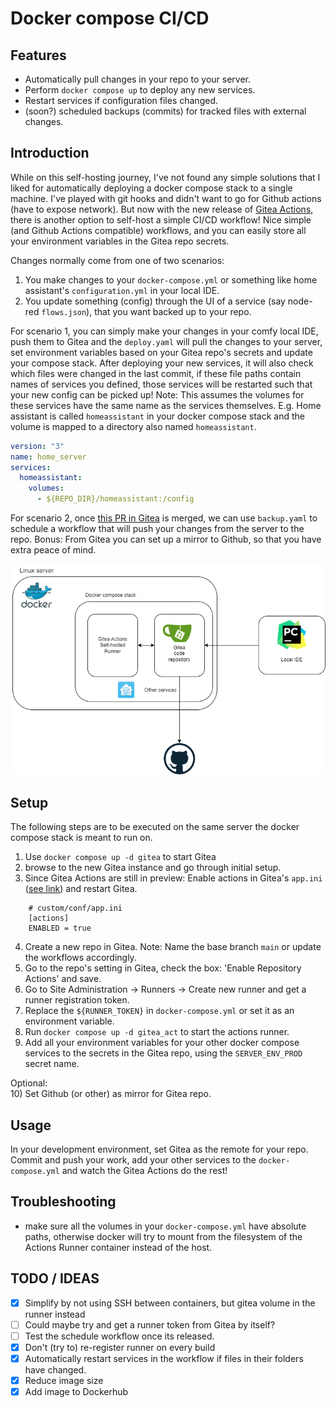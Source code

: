 # Docker compose CI/CD
## Features
- Automatically pull changes in your repo to your server.
- Perform `docker compose up` to deploy any new services.
- Restart services if configuration files changed.
- (soon?) scheduled backups (commits) for tracked files with external changes.

## Introduction
While on this self-hosting journey, I've not found any simple solutions that I liked for automatically deploying a docker compose
stack to a single machine. I've played with git hooks and didn't want to go for Github actions (have to expose network). But now with the 
new release of [Gitea Actions](https://blog.gitea.io/2022/12/feature-preview-gitea-actions/), there is another option to self-host a simple 
CI/CD workflow! Nice simple (and Github Actions compatible) workflows, and you can easily store all your 
environment variables in the Gitea repo secrets.

Changes normally come from one of two scenarios:
1) You make changes to your `docker-compose.yml` or something like home assistant's `configuration.yml` in your local IDE.
2) You update something (config) through the UI of a service (say node-red `flows.json`), 
that you want backed up to your repo.

For scenario 1, you can simply make your changes in your comfy local IDE, push them to Gitea and the `deploy.yaml` 
will pull the changes to your server, set environment variables based on your Gitea repo's secrets and update your compose stack.
After deploying your new services, it will also check which files were changed in the last commit, if these file paths contain
names of services you defined, those services will be restarted such that your new config can be picked up! Note: This assumes
the volumes for these services have the same name as the services themselves. E.g. Home assistant is called `homeassistant` in
your docker compose stack and the volume is mapped to a directory also named `homeassistant`.

```yaml
version: "3"
name: home_server
services:
  homeassistant:
    volumes:
      - ${REPO_DIR}/homeassistant:/config
```
For scenario 2, once [this PR in Gitea](https://github.com/go-gitea/gitea/pull/22751) is merged, we can use `backup.yaml`
to schedule a workflow that will push your changes from the server to the repo.
Bonus: From Gitea you can set up a mirror to Github, so that you have extra peace of mind.


![Architecture](./img/Architecture.png)

## Setup
The following steps are to be executed on the same server the docker compose stack is meant to run on.

1) Use `docker compose up -d gitea` to start Gitea
2) browse to the new Gitea instance and go through initial setup.
3) Since Gitea Actions are still in preview: Enable actions in Gitea's `app.ini` ([see link](https://blog.gitea.io/2022/12/feature-preview-gitea-actions/)) 
and restart Gitea.
```
    # custom/conf/app.ini
    [actions]
    ENABLED = true
```
4) Create a new repo in Gitea. Note: Name the base branch `main` or update the workflows accordingly.
5) Go to the repo's setting in Gitea, check the box: 'Enable Repository Actions' and save.
6) Go to Site Administration -> Runners -> Create new runner and get a runner registration token. 
7) Replace the `${RUNNER_TOKEN}` in `docker-compose.yml` or set it as an environment variable.
8) Run `docker compose up -d gitea_act` to start the actions runner.
9) Add all your environment variables for your other docker compose services to the secrets in the Gitea repo,
using the `SERVER_ENV_PROD` secret name.

Optional:  
10) Set Github (or other) as mirror for Gitea repo.

## Usage
In your development environment, set Gitea as the remote for your repo.
Commit and push your work, add your other services to the `docker-compose.yml` and watch the Gitea Actions do the rest!

## Troubleshooting
- make sure all the volumes in your `docker-compose.yml` have absolute paths, otherwise docker will try to mount
from the filesystem of the Actions Runner container instead of the host.

## TODO / IDEAS
- [x] Simplify by not using SSH between containers, but gitea volume in the runner instead
- [ ] Could maybe try and get a runner token from Gitea by itself?
- [ ] Test the schedule workflow once its released.
- [x] Don't (try to) re-register runner on every build
- [x] Automatically restart services in the workflow if files in their folders have changed.
- [x] Reduce image size
- [x] Add image to Dockerhub
